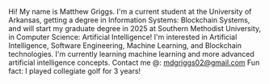 Hi! My name is Matthew Griggs. I'm a current student at the University of Arkansas, getting a degree in Information Systems: Blockchain Systems,
and will start my graduate degree in 2025 at Southern Methodist University, in Computer Science: Artificial Intelligence!
I'm interested in Artificial Intelligence, Software Engineering, Machine Learning, and Blockchain technologies.
I'm currently learning machine learning and more advanced artificial intelligence concepts. 
Contact me @: mdgriggs02@gmail.com
Fun fact: I played collegiate golf for 3 years!
